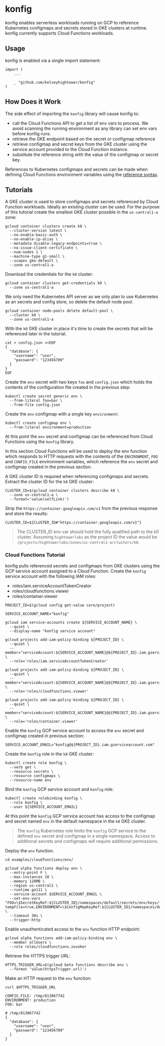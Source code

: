 # konfig

konfig enables serverless workloads running on GCP to reference Kubernetes configmaps and secrets stored in GKE clusters at runtime. konfig currently supports Cloud Functions workloads.

## Usage

konfig is enabled via a single import statement:

```
import (
    ...

    _ "github.com/kelseyhightower/konfig"
)
```

## How Does it Work

The side effect of importing the `konfig` library will cause konfig to:

* call the Cloud Functions API to get a list of env vars to process. We avoid scanning the running environment as any library can set env vars before konfig runs.
* retrieve the GKE endpoint based on the secret or configmap reference
* retrieve configmap and secret keys from the GKE cluster using the service account provided to the Cloud Function instance.
* substitute the reference string with the value of the configmap or secret key.

References to Kubernetes configmaps and secrets can be made when defining Cloud Functions environment variables using the [reference syntax](docs/reference-syntax.md).

## Tutorials

A GKE cluster is used to store configmaps and secrets referenced by Cloud Function workloads. Ideally an existing cluster can be used. For the purpose of this tutorial create the smallest GKE cluster possible in the `us-central1-a` zone:

```
gcloud container clusters create k0 \
  --cluster-version latest \
  --no-enable-basic-auth \
  --no-enable-ip-alias \
  --metadata disable-legacy-endpoints=true \
  --no-issue-client-certificate \
  --num-nodes 1 \
  --machine-type g1-small \
  --scopes gke-default \
  --zone us-central1-a
```

Download the credentials for the `k0` cluster:

```
gcloud container clusters get-credentials k0 \
  --zone us-central1-a
```

We only need the Kubernetes API server as we only plan to use Kubernetes as an secrets and config store, so delete the default node pool.

```
gcloud container node-pools delete default-pool \
  --cluster k0 \
  --zone us-central1-a
```

With the `k0` GKE cluster in place it's time to create the secrets that will be referenced later in the tutorial.  

```
cat > config.json <<EOF
{
  "database": {
    "username": "user",
    "password": "123456789"
  }
}
EOF
```

Create the `env` secret with two keys `foo` and `config.json` which holds the contents of the configuration file created in the previous step:

```
kubectl create secret generic env \
  --from-literal foo=bar \
  --from-file config.json
```

Create the `env` configmap with a single key `environment`:

```
kubectl create configmap env \
  --from-literal environment=production
```

At this point the `env` secret and configmap can be referenced from Cloud Functions using the `konfig` library.

In this section Cloud Functions will be used to deploy the env function which responds to HTTP requests with the contents of the `ENVIRONMENT`, `FOO` and `CONFIG_FILE` environment variables, which reference the `env` secret and configmap created in the previous section.

A GKE cluster ID is required when referencing configmaps and secrets. Extract the cluster ID for the `k0` GKE cluster:

```
CLUSTER_ID=$(gcloud container clusters describe k0 \
  --zone us-central1-a \
  --format='value(selfLink)')
```

Strip the `https://container.googleapis.com/v1` from the previous response and store the results:

```
CLUSTER_ID=${CLUSTER_ID#"https://container.googleapis.com/v1"}
```

> The CLUSTER_ID env var should hold the fully qualified path to the k0 cluster. Assuming `hightowerlabs` as the project ID the value would be `/projects/hightowerlabs/zones/us-central1-a/clusters/k0`.

### Cloud Functions Tutorial

konfig pulls referenced secrets and configmaps from GKE clusters using the GCP service account assigned to a Cloud Function. Create the `konfig` service account with the following IAM roles:

* roles/iam.serviceAccountTokenCreator
* roles/cloudfunctions.viewer
* roles/container.viewer

```
PROJECT_ID=$(gcloud config get-value core/project)
```

```
SERVICE_ACCOUNT_NAME="konfig"
```

```
gcloud iam service-accounts create ${SERVICE_ACCOUNT_NAME} \
  --quiet \
  --display-name "konfig service account"
```

```
gcloud projects add-iam-policy-binding ${PROJECT_ID} \
  --quiet \
  --member="serviceAccount:${SERVICE_ACCOUNT_NAME}@${PROJECT_ID}.iam.gserviceaccount.com" \
  --role='roles/iam.serviceAccountTokenCreator'
```

```
gcloud projects add-iam-policy-binding ${PROJECT_ID} \
  --quiet \
  --member="serviceAccount:${SERVICE_ACCOUNT_NAME}@${PROJECT_ID}.iam.gserviceaccount.com" \
  --role='roles/cloudfunctions.viewer'
```

```
gcloud projects add-iam-policy-binding ${PROJECT_ID} \
  --quiet \
  --member="serviceAccount:${SERVICE_ACCOUNT_NAME}@${PROJECT_ID}.iam.gserviceaccount.com" \
  --role='roles/container.viewer'
```

Enable the `konfig` GCP service account to access the `env` secret and configmap created in previous section:

```
SERVICE_ACCOUNT_EMAIL="konfig@${PROJECT_ID}.iam.gserviceaccount.com"
```

Create the `konfig` role in the `k0` GKE cluster:

```
kubectl create role konfig \
  --verb get \
  --resource secrets \
  --resource configmaps \
  --resource-name env
```

Bind the `konfig` GCP service account and `konfig` role:

```
kubectl create rolebinding konfig \
  --role konfig \
  --user ${SERVICE_ACCOUNT_EMAIL}
```

At this point the `konfig` GCP service account has access to the configmap and secret named `env` in the default namespace in the `k0` GKE cluster.

> The `konfig` Kubernetes role limits the `konfig` GCP service to the defined `env` secret and configmap in a single namespace. Access to additional secrets and configmaps will require additional permissions.

Deploy the `env` function.

```
cd examples/cloudfunctions/env/
```

```
gcloud alpha functions deploy env \
  --entry-point F \
  --max-instances 10 \
  --memory 128MB \
  --region us-central1 \
  --runtime go111 \
  --service-account $SERVICE_ACCOUNT_EMAIL \
  --set-env-vars "FOO=\$SecretKeyRef:${CLUSTER_ID}/namespaces/default/secrets/env/keys/foo,CONFIG_FILE=\$SecretKeyRef:${CLUSTER_ID}/namespaces/default/secrets/env/keys/config.json?tempFile=true,ENVIRONMENT=\$ConfigMapKeyRef:${CLUSTER_ID}/namespaces/default/configmaps/env/keys/environment" \
  --timeout 30s \
  --trigger-http
```

Enable unauthenticated access to the `env` function HTTP endpoint:

```
gcloud alpha functions add-iam-policy-binding env \
  --member allUsers \
  --role roles/cloudfunctions.invoker
```

Retrieve the HTTPS trigger URL:

```
HTTPS_TRIGGER_URL=$(gcloud beta functions describe env \
  --format 'value(httpsTrigger.url)')
```

Make an HTTP request to the `env` function:

```
curl $HTTPS_TRIGGER_URL
```

```
CONFIG_FILE: /tmp/813067742
ENVIRONMENT: production
FOO: bar

# /tmp/813067742
{
  "database": {
    "username": "user",
    "password": "123456789"
  }
}
```
